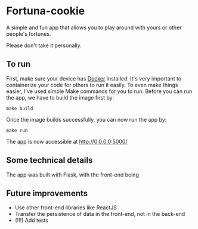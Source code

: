 # Fortuna-cookie
A simple and fun app that allows you to play around with yours or other
people's fortunes.

Please don't take it personally.

## To run
First, make sure your device has [Docker](https://docs.docker.com/get-docker/) installed. It's very important to containerize your code for others to run it easily. 
To even make things easier, I've used simple Make commands for you to run.
Before you can run the app, we have to build the image first by:
```
make build
```
Once the image builds successfully, you can now run the app by:
```
make run
```
The app is now accessible at http://0.0.0.0:5000/

## Some technical details
The app was built with Flask, with the front-end being 


## Future improvements

+ Use other front-end libraries like ReactJS
+ Transfer the persistence of data in the front-end, not in the back-end
+ (!!!) Add tests
